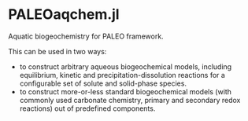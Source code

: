 # PALEOaqchem.jl

Aquatic biogeochemistry for PALEO framework.

This can be used in two ways:
- to construct arbitrary aqueous biogeochemical models, including equilibrium, kinetic and precipitation-dissolution reactions for a configurable set of solute and solid-phase species.
- to construct more-or-less standard biogeochemical models (with commonly used carbonate chemistry, primary and secondary redox reactions) out of predefined components.

